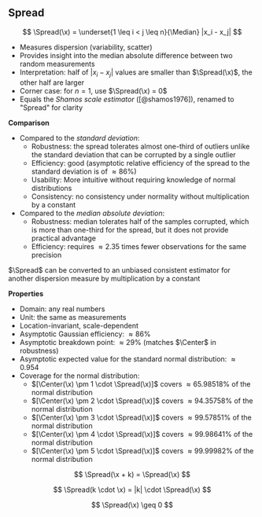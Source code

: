 ## Spread

$$
\Spread(\x) = \underset{1 \leq i < j \leq n}{\Median} |x_i - x_j|
$$

- Measures dispersion (variability, scatter)
- Provides insight into the median absolute difference between two random measurements
- Interpretation: half of $|x_i-x_j|$ values are smaller than $\Spread(\x)$, the other half are larger
- Corner case: for $n=1$, use $\Spread(\x) = 0$
- Equals the *Shamos scale estimator* ([@shamos1976]), renamed to "Spread" for clarity

**Comparison**

- Compared to the *standard deviation*:
  - Robustness: the spread tolerates almost one-third of outliers unlike the standard deviation that can be corrupted by a single outlier
  - Efficiency: good (asymptotic relative efficiency of the spread to the standard deviation is of $\approx 86\%$)
  - Usability: More intuitive without requiring knowledge of normal distributions
  - Consistency: no consistency under normality without multiplication by a constant
- Compared to the *median absolute deviation*:
  - Robustness: median tolerates half of the samples corrupted, which is more than one-third for the spread,
     but it does not provide practical advantage
  - Efficiency: requires $\approx 2.35$ times fewer observations for the same precision

$\Spread$ can be converted to an unbiased consistent estimator for another dispersion measure by multiplication by a constant

**Properties**

- Domain: any real numbers
- Unit: the same as measurements
- Location-invariant, scale-dependent
- Asymptotic Gaussian efficiency: $\approx 86\%$
- Asymptotic breakdown point: $\approx 29\%$ (matches $\Center$ in robustness)
- Asymptotic expected value for the standard normal distribution: $\approx 0.954$
- Coverage for the normal distribution:
  - $[\Center(\x) \pm 1 \cdot \Spread(\x)]$ covers $\approx 65.98518\%$ of the normal distribution
  - $[\Center(\x) \pm 2 \cdot \Spread(\x)]$ covers $\approx 94.35758\%$ of the normal distribution
  - $[\Center(\x) \pm 3 \cdot \Spread(\x)]$ covers $\approx 99.57851\%$ of the normal distribution
  - $[\Center(\x) \pm 4 \cdot \Spread(\x)]$ covers $\approx 99.98641\%$ of the normal distribution
  - $[\Center(\x) \pm 5 \cdot \Spread(\x)]$ covers $\approx 99.99982\%$ of the normal distribution

$$
\Spread(\x + k) = \Spread(\x)
$$

$$
\Spread(k \cdot \x) = |k| \cdot \Spread(\x)
$$

$$
\Spread(\x) \geq 0
$$
